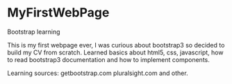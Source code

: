 # MyFirstWebPage
Bootstrap learning

This is my first webpage ever, I was curious about bootstrap3 so decided to build my CV from scratch.
Learned basics about html5, css, javascript, how to read bootstrap3 documentation and how to implement components.

Learning sources:
getbootstrap.com
pluralsight.com
and other.
